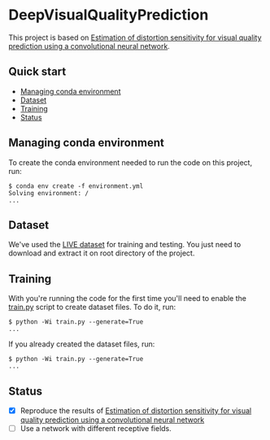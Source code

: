 # DeepVisualQualityPrediction

This project is based on [Estimation of distortion sensitivity for visual quality prediction using a convolutional neural network](https://www.sciencedirect.com/science/article/pii/S1051200418308868).

## Quick start

- [Managing conda environment](#managing-conda-environment)
- [Dataset](#dataset)
- [Training](#training)
- [Status](#status)

## Managing conda environment

To create the conda environment needed to run the code on this project, run:

```shell
$ conda env create -f environment.yml
Solving environment: /
...
```

## Dataset

We've used the [LIVE dataset](http://live.ece.utexas.edu/research/quality/subjective.htm) for training and testing. You just need to download and extract it on root directory of the project.

## Training

With you're running the code for the first time you'll need to enable the [train.py](https://github.com/LuanAGoncalves/DeepVisualQualityPrediction/blob/master/train.py) script to create dataset files. To do it, run:

```shell
$ python -Wi train.py --generate=True
...
```

If you already created the dataset files, run:

```shell
$ python -Wi train.py --generate=True
...
```

## Status

- [x] Reproduce the results of [Estimation of distortion sensitivity for visual quality prediction using a convolutional neural network](https://www.sciencedirect.com/science/article/pii/S1051200418308868)
- [ ] Use a network with different receptive fields.
